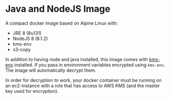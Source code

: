 # Java and NodeJS Image

A compact docker image based on Alpine Linux with:

- JRE 8 (8u131)
- NodeJS 8 (8.1.2)
- kms-env 
- s3-copy

In addition to having node and java installed, this image
comes with [kms-env](https://github.com/ukayani/kms-env) installed.
If you pass in environment variables encrypted using `kms-env`. 
The image will automatically decrypt them. 

In order for decryption
to work, your docker container must be running on an ec2-instance with
a role that has access to AWS KMS (and the master key used for encryption).
